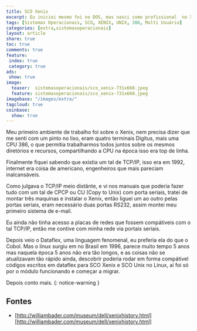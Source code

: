 ```yaml
---
title: SCO Xenix
excerpt: Eu iniciei mesmo foi no DOS, mas nasci como profissional  no XENIX.
tags: [Sistemas Operacionais, SCO, XENIX, UNIX, 386, Multi Usuário]
categories: [extra,sistemasoperacionais]
layout: article
share: true
toc: true
comments: true
feature:
 index: true
 category: true
ads: 
 show: true
image:
  teaser:  sistemasoperacionais/sco_xenix-731x660.jpeg
  feature: sistemasoperacionais/sco_xenix-731x660.jpeg
imagebase: "/images/extra/"
tagcloud: true
coinbase:
  show: true
---
```


Meu primeiro ambiente de trabalho foi sobre o Xenix, nem precisa dizer 
que me senti com um pinto no lixo, eram quatro terminais Digitus, mais
uma CPU 386, o que permitia trabalharmos todos juntos sobre os mesmos
diretórios e recursos, compartilhando a CPU na época isso era top de linha.
 
Finalmente fiquei sabendo que existia um tal de TCP/IP, isso era em 1992, 
internet era coisa de americano, engenheiros que mais pareciam inalcansáveis.

Como julgava o TCP/IP meio distânte, e vi nos manuais que poderia fazer
tudo com um tal de CPCP ou CU (Copy to Unix) com porta seriais,
tratei de montar três maquinas e instalar o Xenix, então liguei
um ao outro pelas portas seriais, eram necessário duas portas RS232, assim
montei meu primeiro sistema de e-mail.

Eu ainda não tinha acesso a placas de redes que fossem compátiveis com 
o tal TCP/IP, então me contive com minha rede via portais seriais.

Depois veio o Dataflex, uma linguagem fenomenal, eu preferia ela do que o
Cobol. Mas o linux surgiu em no Brasil em 1996, parece muito tempo 5 anos
mas naquela época 5 anos não era tão longos, e as coisas não se atualizavam
tão rápido ainda, descobrir poderia rodar em forma compátivel códigos
escritos em dataflex para SCO Xenix e SCO Unix no Linux, ai foi só por o
módulo funcionando e começar a migrar. 

Depois conto mais.
{: notice-warning } 

## Fontes

 * [http://williambader.com/museum/dell/xenixhistory.html][http://williambader.com/museum/dell/xenixhistory.html]
 